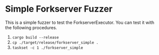 # Simple Forkserver Fuzzer

This is a simple fuzzer to test the ForkserverExecutor.
You can test it with the following procedures.
1. `cargo build --release`
2. `cp ./target/release/forkserver_simple .`
3. `taskset -c 1 ./forkserver_simple`